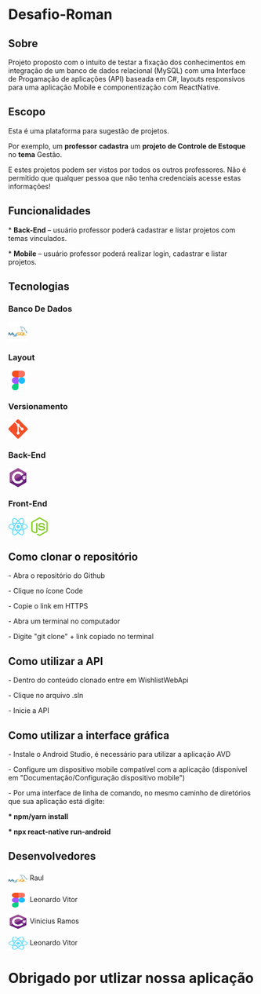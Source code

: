 # Desafio-Roman
<h2>Sobre</h2>
<p>Projeto proposto com o intuito de testar a fixação dos conhecimentos em integração de um banco de dados relacional (MySQL) com uma Interface de Progamação de aplicações (API) baseada em C#, layouts responsivos para uma aplicação Mobile e componentização com ReactNative.</p>
<h2>Escopo</h2>
<p>Esta é uma plataforma para sugestão de projetos.
  
<p>Por exemplo, um <strong>professor</strong> <strong>cadastra</strong> um <strong>projeto de Controle de Estoque</strong> no <strong>tema</strong> Gestão.</p>
  
<p>E estes projetos podem ser vistos por todos os outros professores. Não é permitido que qualquer pessoa que não tenha credenciais acesse estas informações!</p>
<h2>Funcionalidades</h2>
<p>* <strong>Back-End</strong> – usuário professor poderá cadastrar e listar projetos com temas
vinculados.</p>
<p>* <strong>Mobile</strong> – usuário professor poderá realizar login, cadastrar e listar projetos.</p>
<h2>Tecnologias</h2>
<div>
  <h3>Banco De Dados</h3>
  <img align = "center" alt = "SQL Server" height = "40" width = "40" src = "https://github.com/devicons/devicon/blob/master/icons/mysql/mysql-original-wordmark.svg">
  <h3>Layout</h3>
  <img align = "center" alt = "Figma" height = "40" width = "40" src = "https://github.com/devicons/devicon/blob/master/icons/figma/figma-original.svg">
  <h3>Versionamento</h3>
  <img align = "center" alt = "Git" height = "40" width = "40" src = "https://github.com/devicons/devicon/blob/master/icons/git/git-original.svg">
  <h3>Back-End</h3>
  <img align = "center" alt = "C#" height = "40" width = "40" src = "https://github.com/devicons/devicon/blob/master/icons/csharp/csharp-original.svg">
  <h3>Front-End</h3>
  <img align = "center" alt = "ReactNative" height = "40" width = "40" src = "https://github.com/devicons/devicon/blob/master/icons/react/react-original.svg">
  <img align = "center" alt = "NodeJs" height = "40" width = "40" src = "https://github.com/devicons/devicon/blob/master/icons/nodejs/nodejs-original.svg">
</div>
<h2>Como clonar o repositório</h2>
<p>- Abra o repositório do Github</p>
<p>- Clique no ícone Code</p>
<p>- Copie o link em HTTPS</p>
<p>- Abra um terminal no computador</p>
<p>- Digite "git clone" + link copiado no terminal</p>
<h2>Como utilizar a API</h2>
<p>- Dentro do conteúdo clonado entre em WishlistWebApi</p>
<p>- Clique no arquivo .sln</p>
<p>- Inicie a API</p>
<h2>Como utilizar a interface gráfica</h2>
<p>- Instale o Android Studio, é necessário para utilizar a aplicação AVD</p>
<p>- Configure um dispositivo mobile compatível com a aplicação (disponível em "Documentação/Configuração dispositivo mobile")</p>
<p>- Por uma interface de linha de comando, no mesmo caminho de diretórios que sua aplicação está digite: </p> 
<p><strong>* npm/yarn install</strong></p>
<p><strong>* npx react-native run-android</strong></p>
<h2>Desenvolvedores</h2>
<p><img align = "center" alt = "SQL Server" height = "30" width = "40" src = "https://github.com/devicons/devicon/blob/master/icons/mysql/mysql-original-wordmark.svg"> Raul  </p>
<p><img align = "center" alt = "Figma" height = "30" width = "40" src = "https://github.com/devicons/devicon/blob/master/icons/figma/figma-original.svg"> Leonardo Vitor</p>
<p><img align = "center" alt = "C#" height = "30" width = "40" src = "https://github.com/devicons/devicon/blob/master/icons/csharp/csharp-original.svg"> Vinicius Ramos</p>
<p><img align = "center" alt = "ReactNative" height = "30" width = "40" src = "https://github.com/devicons/devicon/blob/master/icons/react/react-original.svg"> Leonardo Vitor</p>
<h1>Obrigado por utlizar nossa aplicação</h1>
